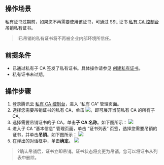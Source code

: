 ## 操作场景
私有证书过期前，如果您不再需要使用该证书，可通过 SSL 证书 [私有 CA 控制台](https://console.cloud.tencent.com/private-ca) 吊销私有证书。
>!已吊销的私有证书将不再被企业内部环境所信任。
>

## 前提条件
- 已通过私有子 CA 签发了私有证书。具体操作请参见 [创建私有证书](https://cloud.tencent.com/document/product/400/72334)。
- 私有证书未过期。


## 操作步骤
1. 登录腾讯云 [私有 CA 控制台](https://console.cloud.tencent.com/private-ca)，进入 “私有 CA” 管理页面。
2. 选择您需要吊销证书的私有 CA，单击 <img src="https://qcloudimg.tencent-cloud.cn/raw/2a778da88f2967b7115274d776528941.png"/>，即可展开当前私有 CA 的所有子 CA。
3. 选择需要吊销证书的子 CA，单击**子 CA 名称**。如下图所示：
![](https://qcloudimg.tencent-cloud.cn/raw/76bce05b36ad9a7209f376d868f7fc4c.png)
4. 进入子 CA “基本信息” 管理页面，单击 “证书列表” 页签，选择您需要吊销的证书，并单击**吊销**。如下图所示：
![](https://qcloudimg.tencent-cloud.cn/raw/15b95355dc2cb48e7783d6b118773e79.png)
5. 在弹出的对话框中，单击**确定**。
![](https://qcloudimg.tencent-cloud.cn/raw/5fa3048b8957558c0f8a22fb80fbd311.png)
>?确认吊销后，证书立即吊销。证书状态将变更为吊销，您可以将证书从列表中删除。
>
